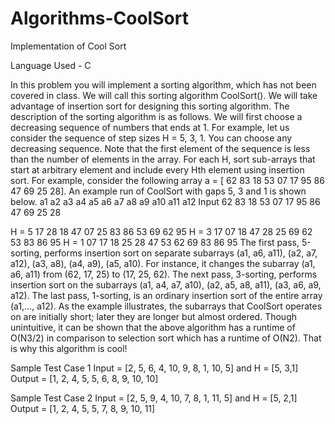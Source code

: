 # Algorithms-CoolSort
Implementation of Cool Sort

Language Used - C


In this problem you will implement a sorting algorithm, which has not been covered in class. We will call this sorting algorithm CoolSort(). We will take advantage of insertion sort for designing this sorting algorithm. The description of the sorting algorithm is as follows.  We will first choose a decreasing sequence of numbers that ends at 1. For example, let us consider the sequence of step sizes H = 5, 3, 1. You can choose any decreasing sequence. Note that the first element of the sequence is less than the number of elements in the array.   For each H, sort sub-arrays that start at arbitrary element and include every Hth element using insertion sort. For example, consider the following array a = [ 62 83 18 53 07 17 95 86 47 69 25 28]. An example run of CoolSort with gaps 5, 3 and 1 is shown below. a1  a2  a3  a4 a5  a6 a7  a8  a9 a10 a11 a12  Input    62 83 18 53 07 17 95 86 47 69 25 28 

 
H = 5   17 28 18 47 07 25 83 86 53 69 62 95 H = 3   17 07 18 47 28 25 69 62 53 83 86 95 H = 1   07 17 18 25 28 47 53 62 69 83 86 95 The first pass, 5-sorting, performs insertion sort on separate subarrays (a1, a6, a11), (a2, a7, a12), (a3, a8), (a4, a9), (a5, a10). For instance, it changes the subarray (a1, a6, a11) from (62, 17, 25) to (17, 25, 62). The next pass, 3-sorting, performs insertion sort on the subarrays (a1, a4, a7, a10), (a2, a5, a8, a11), (a3, a6, a9, a12). The last pass, 1-sorting, is an ordinary insertion sort of the entire array (a1,..., a12). As the example illustrates, the subarrays that CoolSort operates on are initially short; later they are longer but almost ordered.  Though unintuitive, it can be shown that the above algorithm has a runtime of O(N3/2) in comparison to selection sort which has a runtime of O(N2). That is why this algorithm is cool! 
 
Sample Test Case 1   Input = [2, 5, 6, 4, 10, 9, 8, 1, 10, 5] and H = [5, 3,1] Output = [1, 2, 4, 5, 5, 6, 8, 9, 10, 10] 
 
Sample Test Case 2   Input = [2, 5, 9, 4, 10, 7, 8, 1, 11, 5] and H = [5, 2,1] Output = [1, 2, 4, 5, 5, 7, 8, 9, 10, 11] 
